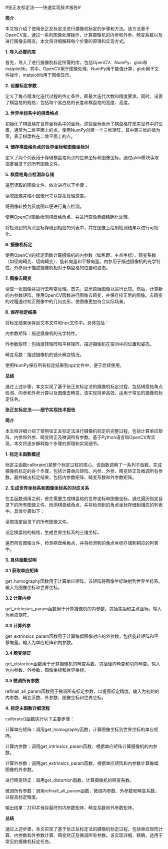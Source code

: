#张正友标定法——快速实现技术报告#

__简介__

本文档介绍了使用张正友标定法进行摄像机标定的步骤和方法。该方法基于OpenCV库，通过一系列图像处理操作，计算摄像机的内参和外参、畸变系数以及进行图像去畸变。本文将详细解释每个步骤的原理和实现方式。

__1\. 导入必要的库__

首先，导入了进行摄像机标定所需的库，包括OpenCV、NumPy、glob和matplotlib。其中，OpenCV用于图像处理，NumPy用于数值计算，glob用于文件操作，matplotlib用于图像显示。

__2\. 设置标定参数__

定义了角点精准化迭代过程的终止条件，即最大迭代次数和精度要求。同时，设置了棋盘格的规格，包括每个黑白格的长度和棋盘格的宽度、高度。

__3\. 世界坐标系中的棋盘格点__

初始化了棋盘格在世界坐标系中的坐标。这些坐标表示了棋盘格在现实世界中的位置，通常为二维平面上的点。使用NumPy创建一个三维矩阵，其中第三维的值为零，表示棋盘格在二维平面上的点。

__4\. 储存棋盘格角点的世界坐标和图像坐标对__

定义了两个列表用于存储棋盘格角点的世界坐标和图像坐标。通过glob模块读取指定目录下的所有图像文件。

__5\. 棋盘格角点检测和存储__

遍历读取的图像文件，依次进行以下步骤：

读取图像并缩小图像尺寸以提高处理速度。

将图像转换为灰度图以便进行角点检测。

使用OpenCV函数检测棋盘格角点，并进行亚像素级精确化处理。

将检测到的角点坐标存储到相应的列表中，并在图像上绘制检测结果以进行可视化。

__6\. 摄像机标定__

使用OpenCV的标定函数计算摄像机的内参数（如焦距、主点坐标）、畸变系数（如径向畸变、切向畸变）、旋转向量和平移向量。内参用于描述摄像机的光学特性，外参用于描述摄像机相对于棋盘格的位置和姿态。

__7\. 图像去畸变__

读取一张图像并进行去畸变处理。首先，显示原始图像以进行比较。然后，计算新的内参数矩阵，使用OpenCV函数进行图像去畸变，并保存校正后的图像。去畸变的过程通过校正图像中的几何变形，使图像更加符合实际场景。

__8\. 保存标定结果__

将标定结果保存到文本文件和npz文件中。具体包括：

内参数矩阵：描述摄像机的光学特性。

外参数矩阵：包括旋转矩阵和平移矩阵，描述摄像机在空间中的位置和姿态。

畸变系数：描述摄像机的镜头畸变情况。

使用NumPy保存所有标定结果到npz文件中，便于后续使用。

__总结__

通过上述步骤，本文实现了基于张正友标定法的摄像机标定过程，包括棋盘格角点检测、内参和外参计算以及图像去畸变。该实现简单高效，适用于常见的摄像机标定任务。



__张正友标定法——细节实现技术报告__

__简介__

本文档详细介绍了使用张正友标定法进行摄像机标定的完整过程，包括计算单应矩阵、内参和外参、畸变矫正及微调所有参数。基于Python语言和OpenCV库实现，本文将逐步解释每个步骤的原理和实现细节。

__1\. 标定主函数概述__

标定主函数calibrate\(\)是整个标定过程的核心。该函数调用了一系列子函数，完成摄像机标定的各个步骤，包括计算单应矩阵、内参、外参、畸变矫正及微调所有参数。最终输出标定结果，包括内参数矩阵、畸变系数和外参数矩阵。

__2\. 生成世界坐标系和图像坐标系的对应关系__

在主函数调用之前，首先需要生成棋盘格的世界坐标和图像坐标。通过遍历指定目录下的所有图像文件，检测棋盘格角点，并将检测到的角点坐标存储到相应的列表中。具体步骤如下：

读取指定目录下的所有图像文件。

设定棋盘格的规格，生成世界坐标系的三维坐标。

遍历所有图像文件，检测棋盘格角点，并将检测到的角点坐标存储到相应的列表中。

__3\. 具体函数说明__

__3\.1 获取单应矩阵__

get\_homography函数用于计算单应矩阵，该矩阵将图像坐标映射到世界坐标系。输入为图像坐标和世界坐标。

__3\.2 计算内参__

get\_intrinsics\_param函数用于计算摄像机的内参数，包括焦距和主点坐标。输入为单应矩阵。

__3\.3 计算外参__

get\_extrinsics\_param函数用于计算每幅图像对应的外参数，包括旋转矩阵和平移向量。输入为单应矩阵和内参数。

__3\.4 畸变矫正__

get\_distortion函数用于计算摄像机的畸变系数，包括径向畸变和切向畸变。输入为内参数、外参数、图像坐标和世界坐标。

__3\.5 微调所有参数__

refinall\_all\_param函数用于微调所有标定参数，以提高标定精度。输入为初始的内参数、畸变系数、外参数、图像坐标和世界坐标。

__4\. 标定主函数详细流程__

calibrate\(\)函数执行以下主要步骤：

计算单应矩阵：调用get\_homography函数，计算图像坐标到世界坐标的单应矩阵。

计算内参数：调用get\_intrinsics\_param函数，根据单应矩阵计算摄像机的内参数。

计算外参数：调用get\_extrinsics\_param函数，根据单应矩阵和内参数计算每幅图像的外参数。

进行畸变矫正：调用get\_distortion函数，计算摄像机的畸变系数。

微调所有参数：调用refinall\_all\_param函数，微调内参数、外参数和畸变系数，以提高标定精度。

输出结果：打印并保存最终的内参数矩阵、畸变系数和外参数矩阵。

__总结__

通过上述步骤，本文实现了基于张正友标定法的摄像机标定过程，包括单应矩阵计算、内参数和外参数计算、畸变矫正及微调所有参数。该实现详细、精确，适用于常见的摄像机标定任务。


